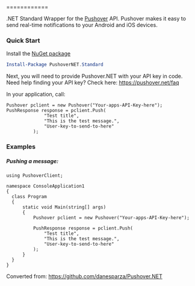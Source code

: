 ============

.NET Standard Wrapper for the [Pushover](http://pushover.net) API.  Pushover makes it easy to send real-time notifications to your Android and iOS devices.

### Quick Start

Install the [NuGet package](http://www.nuget.org/packages/PushoverNET.Standard/)
```powershell
Install-Package PushoverNET.Standard
```

Next, you will need to provide Pushover.NET with your API key in code.  Need help finding your API key?  Check here: https://pushover.net/faq

In your application, call:

```CSharp
Pushover pclient = new Pushover("Your-apps-API-Key-here");
PushResponse response = pclient.Push(
              "Test title", 
              "This is the test message.", 
              "User-key-to-send-to-here"
          );
```

### Examples

##### Pushing a message:

```CSharp
using PushoverClient;

namespace ConsoleApplication1
{
  class Program
  {
      static void Main(string[] args)
      {
          Pushover pclient = new Pushover("Your-apps-API-Key-here");

          PushResponse response = pclient.Push(
              "Test title", 
              "This is the test message.", 
              "User-key-to-send-to-here"
          );
      }
  }
}
```

Converted from: https://github.com/danesparza/Pushover.NET
